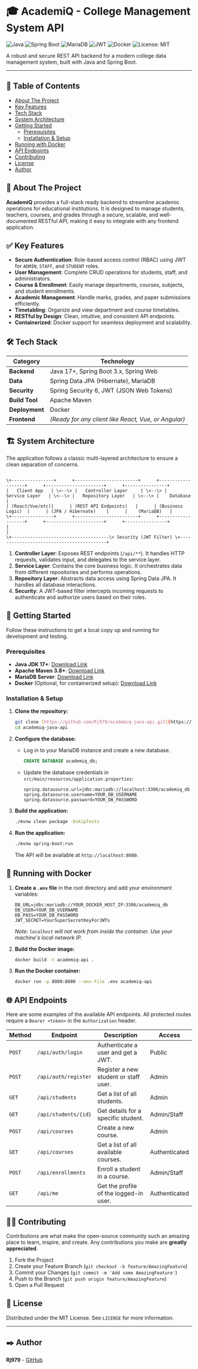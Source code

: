 # 🎓 AcademiQ - College Management System API

![Java](https://img.shields.io/badge/Java-17+-ED8B00?style=for-the-badge&logo=openjdk&logoColor=white)
![Spring Boot](https://img.shields.io/badge/Spring_Boot-3.x-6DB33F?style=for-the-badge&logo=spring&logoColor=white)
![MariaDB](https://img.shields.io/badge/MariaDB-10.x-003545?style=for-the-badge&logo=mariadb&logoColor=white)
![JWT](https://img.shields.io/badge/JWT-Authentication-000000?style=for-the-badge&logo=jsonwebtokens&logoColor=white)
![Docker](https://img.shields.io/badge/Docker-Ready-2496ED?style=for-the-badge&logo=docker&logoColor=white)
![License: MIT](https://img.shields.io/badge/License-MIT-yellow.svg?style=for-the-badge)

A robust and secure REST API backend for a modern college data management system, built with Java and Spring Boot.

---

## 📖 Table of Contents

-   [About The Project](#-about-the-project)
-   [Key Features](#-key-features)
-   [Tech Stack](#-tech-stack)
-   [System Architecture](#-system-architecture)
-   [Getting Started](#-getting-started)
    -   [Prerequisites](#prerequisites)
    -   [Installation & Setup](#installation--setup)
-   [Running with Docker](#-running-with-docker)
-   [API Endpoints](#-api-endpoints)
-   [Contributing](#-contributing)
-   [License](#-license)
-   [Author](#-author)

## 🌟 About The Project

**AcademiQ** provides a full-stack ready backend to streamline academic operations for educational institutions. It is designed to manage students, teachers, courses, and grades through a secure, scalable, and well-documented RESTful API, making it easy to integrate with any frontend application.

## ✅ Key Features

-   **Secure Authentication**: Role-based access control (RBAC) using JWT for `ADMIN`, `STAFF`, and `STUDENT` roles.
-   **User Management**: Complete CRUD operations for students, staff, and administrators.
-   **Course & Enrollment**: Easily manage departments, courses, subjects, and student enrollments.
-   **Academic Management**: Handle marks, grades, and paper submissions efficiently.
-   **Timetabling**: Organize and view department and course timetables.
-   **RESTful by Design**: Clean, intuitive, and consistent API endpoints.
-   **Containerized**: Docker support for seamless deployment and scalability.

## 🛠️ Tech Stack

| Category         | Technology                               |
| ---------------- | ---------------------------------------- |
| **Backend** | Java 17+, Spring Boot 3.x, Spring Web    |
| **Data** | Spring Data JPA (Hibernate), MariaDB     |
| **Security** | Spring Security 6, JWT (JSON Web Tokens) |
| **Build Tool** | Apache Maven                             |
| **Deployment** | Docker                                   |
| **Frontend** | _(Ready for any client like React, Vue, or Angular)_ |

## 🏗️ System Architecture

The application follows a classic multi-layered architecture to ensure a clean separation of concerns.

```

\+----------------+      +------------------------+      +-------------------+      +----------------------+      +----------------+
|   Client App   | \<--\> |   Controller Layer     | \<--\> |   Service Layer   | \<--\> |   Repository Layer   | \<--\> |    Database    |
| (React/Vue/etc)|      | (REST API Endpoints)   |      | (Business Logic)  |      | (JPA / Hibernate)    |      |    (MariaDB)   |
\+----------------+      +------------------------+      +-------------------+      +----------------------+      +----------------+
|                                                                                                        |
\+-------------------------------------\> Security (JWT Filter) \<------------------------------------------+

````

1.  **Controller Layer**: Exposes REST endpoints (`/api/**`). It handles HTTP requests, validates input, and delegates to the service layer.
2.  **Service Layer**: Contains the core business logic. It orchestrates data from different repositories and performs operations.
3.  **Repository Layer**: Abstracts data access using Spring Data JPA. It handles all database interactions.
4.  **Security**: A JWT-based filter intercepts incoming requests to authenticate and authorize users based on their roles.

## 🚀 Getting Started

Follow these instructions to get a local copy up and running for development and testing.

### Prerequisites

-   **Java JDK 17+**: [Download Link](https://www.oracle.com/java/technologies/javase/jdk17-archive-downloads.html)
-   **Apache Maven 3.8+**: [Download Link](https://maven.apache.org/download.cgi)
-   **MariaDB Server**: [Download Link](https://mariadb.org/download/)
-   **Docker** (Optional, for containerized setup): [Download Link](https://www.docker.com/products/docker-desktop/)

### Installation & Setup

1.  **Clone the repository:**
    ```sh
    git clone [https://github.com/Rj979/academiq-java-api.git](https://github.com/Rj979/academiq-java-api.git)
    cd academiq-java-api
    ```

2.  **Configure the database:**
    -   Log in to your MariaDB instance and create a new database.
        ```sql
        CREATE DATABASE academiq_db;
        ```
    -   Update the database credentials in `src/main/resources/application.properties`:
        ```properties
        spring.datasource.url=jdbc:mariadb://localhost:3306/academiq_db
        spring.datasource.username=YOUR_DB_USERNAME
        spring.datasource.password=YOUR_DB_PASSWORD
        ```

3.  **Build the application:**
    ```sh
    ./mvnw clean package -DskipTests
    ```

4.  **Run the application:**
    ```sh
    ./mvnw spring-boot:run
    ```
    The API will be available at `http://localhost:8080`.

## 🐳 Running with Docker

1.  **Create a `.env` file** in the root directory and add your environment variables:
    ```env
    DB_URL=jdbc:mariadb://YOUR_DOCKER_HOST_IP:3306/academiq_db
    DB_USER=YOUR_DB_USERNAME
    DB_PASS=YOUR_DB_PASSWORD
    JWT_SECRET=YourSuperSecretKeyForJWTs
    ```
    *Note: `localhost` will not work from inside the container. Use your machine's local network IP.*

2.  **Build the Docker image:**
    ```sh
    docker build -t academiq-api .
    ```

3.  **Run the Docker container:**
    ```sh
    docker run -p 8080:8080 --env-file .env academiq-api
    ```

## 🌐 API Endpoints

Here are some examples of the available API endpoints. All protected routes require a `Bearer <token>` in the `Authorization` header.

| Method | Endpoint                    | Description                          | Access      |
| ------ | --------------------------- | ------------------------------------ | ----------- |
| `POST` | `/api/auth/login`           | Authenticate a user and get a JWT.   | Public      |
| `POST` | `/api/auth/register`        | Register a new student or staff user.  | Admin       |
| `GET`  | `/api/students`             | Get a list of all students.          | Admin       |
| `GET`  | `/api/students/{id}`        | Get details for a specific student.  | Admin/Staff |
| `POST` | `/api/courses`              | Create a new course.                 | Admin       |
| `GET`  | `/api/courses`              | Get a list of all available courses. | Authenticated |
| `POST` | `/api/enrollments`          | Enroll a student in a course.        | Admin/Staff |
| `GET`  | `/api/me`                   | Get the profile of the logged-in user. | Authenticated |

## 👨‍💻 Contributing

Contributions are what make the open-source community such an amazing place to learn, inspire, and create. Any contributions you make are **greatly appreciated**.

1.  Fork the Project
2.  Create your Feature Branch (`git checkout -b feature/AmazingFeature`)
3.  Commit your Changes (`git commit -m 'Add some AmazingFeature'`)
4.  Push to the Branch (`git push origin feature/AmazingFeature`)
5.  Open a Pull Request

## 📜 License

Distributed under the MIT License. See `LICENSE` for more information.

---

## ✒️ Author

**Rj979** - [GitHub](https://github.com/Rj979)

````
